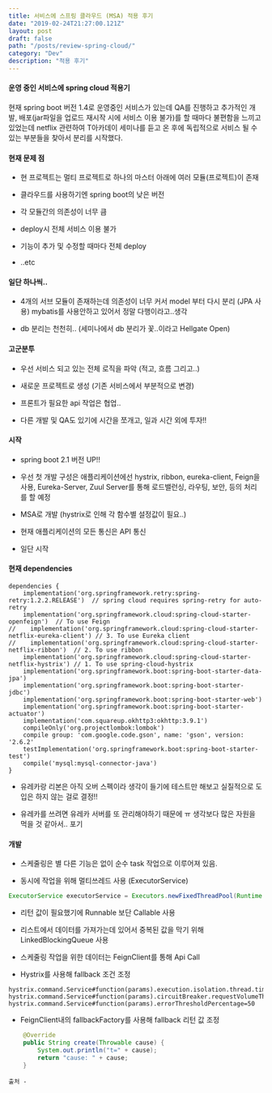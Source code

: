 ```yaml
---
title: 서비스에 스프링 클라우드 (MSA) 적용 후기
date: "2019-02-24T21:27:00.121Z"
layout: post
draft: false
path: "/posts/review-spring-cloud/"
category: "Dev"
description: "적용 후기"
---
```


#### 운영 중인 서비스에 spring cloud 적용기
현재 spring boot 버전 1.4로 운영중인 서비스가 있는데 QA를 진행하고 추가적인 개발, 배포(jar파일을 업로드 재시작 시에 서비스 이용 불가)를 할 때마다 불편함을 느끼고 있었는데 netflix 관련하여 T아카데이 세미나를 듣고 온 후에 독립적으로 서비스 될 수 있는 부분들을 찾아서 분리를 시작했다.

#### 현재 문제 점
- 현 프로젝트는 멀티 프로젝트로 하나의 마스터 아래에 여러 모듈(프로젝트)이 존재
- 클라우드를 사용하기엔 spring boot의 낮은 버전

- 각 모듈간의 의존성이 너무 큼

- deploy시 전체 서비스 이용 불가

- 기능이 추가 및 수정할 때마다 전체 deploy

- ..etc

#### 일단 하나씩..
- 4개의 서브 모듈이 존재하는데 의존성이 너무 커서 model 부터 다시 분리 (JPA 사용) mybatis를 사용안하고 있어서 정말 다행이라고..생각

- db 분리는 천천히.. (세미나에서 db 분리가 꽃..이라고 Hellgate Open)


#### 고군분투
- 우선 서비스 되고 있는 전체 로직을 파악 (적고, 흐름 그리고..)

- 새로운 프로젝트로 생성 (기존 서비스에서 부분적으로 변경)

- 프론트가 필요한 api 작업은 협업..

- 다른 개발 및 QA도 있기에 시간을 쪼개고, 일과 시간 외에 투자!!


#### 시작
- spring boot 2.1 버전 UP!!

- 우선 첫 개발 구성은 애플리케이션에선 hystrix, ribbon, eureka-client, Feign을 사용, Eureka-Server, Zuul Server를 통해 로드밸런싱, 라우팅, 보안, 등의 처리를 할 예정

- MSA로 개발 (hystrix로 인해 각 함수별 설정값이 필요..)

- 현재 애플리케이션의 모든 통신은 API 통신

- 일단 시작

#### 현재 dependencies 
```
dependencies {
    implementation('org.springframework.retry:spring-retry:1.2.2.RELEASE')  // spring cloud requires spring-retry for auto-retry
    implementation('org.springframework.cloud:spring-cloud-starter-openfeign')  // To use Feign
//    implementation('org.springframework.cloud:spring-cloud-starter-netflix-eureka-client') // 3. To use Eureka client
//    implementation('org.springframework.cloud:spring-cloud-starter-netflix-ribbon')  // 2. To use ribbon
    implementation('org.springframework.cloud:spring-cloud-starter-netflix-hystrix') // 1. To use spring-cloud-hystrix
    implementation('org.springframework.boot:spring-boot-starter-data-jpa')
    implementation('org.springframework.boot:spring-boot-starter-jdbc')
    implementation('org.springframework.boot:spring-boot-starter-web')
    implementation('org.springframework.boot:spring-boot-starter-actuator')
    implementation('com.squareup.okhttp3:okhttp:3.9.1')
    compileOnly('org.projectlombok:lombok')
    compile group: 'com.google.code.gson', name: 'gson', version: '2.6.2'
    testImplementation('org.springframework.boot:spring-boot-starter-test')
    compile('mysql:mysql-connector-java')
}

```
- 유레카랑 리본은 아직 오버 스펙이라 생각이 들기에 테스트만 해보고 실질적으로 도입은 하지 않는 걸로 결정!!

- 유레카를 쓰려면 유레카 서버를 또 관리해야하기 때문에 ㅠ 생각보다 많은 자원을 먹을 것 같아서.. 포기

#### 개발
- 스케줄링은 별 다른 기능은 없이 순수 task 작업으로 이루어져 있음.

- 동시에 작업을 위해 멀티쓰레드 사용 (ExecutorService)
```java
ExecutorService executorService = Executors.newFixedThreadPool(Runtime.getRuntime().availableProcessors());
```

- 리턴 값이 필요했기에 Runnable 보단 Callable 사용

- 리스트에서 데이터를 가져가는데 있어서 중복된 값을 막기 위해 LinkedBlockingQueue 사용

- 스케줄링 작업을 위한 데이터는 FeignClient를 통해 Api Call

- Hystrix를 사용해 fallback 조건 조정
```
hystrix.command.Service#function(params).execution.isolation.thread.timeoutInMilliseconds=2000
hystrix.command.Service#function(params).circuitBreaker.requestVolumeThreshold=20
hystrix.command.Service#function(params).errorThresholdPercentage=50
```

- FeignClient내의 fallbackFactory를 사용해 fallback 리턴 값 조정
```java
    @Override
    public String create(Throwable cause) {
        System.out.println("t=" + cause);
        return "cause: " + cause;
    }

```



```
출처 - 
```